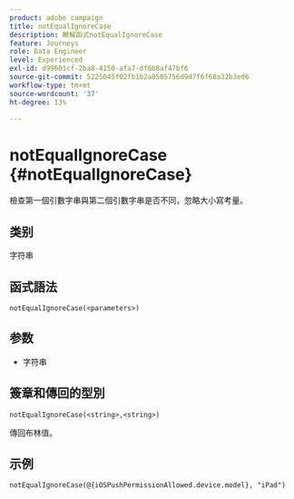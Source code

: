 ```yaml
---
product: adobe campaign
title: notEqualIgnoreCase
description: 瞭解函式notEqualIgnoreCase
feature: Journeys
role: Data Engineer
level: Experienced
exl-id: d99601cf-2ba8-4150-afa7-df6b8af47bf6
source-git-commit: 5225045f02fb1b2a8505756d9d7f6f60a32b3ed6
workflow-type: tm+mt
source-wordcount: '37'
ht-degree: 13%

---
```


# notEqualIgnoreCase {#notEqualIgnoreCase}

檢查第一個引數字串與第二個引數字串是否不同，忽略大小寫考量。

## 类别

字符串

## 函式語法

`notEqualIgnoreCase(<parameters>)`

## 参数

* 字符串

## 簽章和傳回的型別

`notEqualIgnoreCase(<string>,<string>)`

傳回布林值。

## 示例

`notEqualIgnoreCase(@{iOSPushPermissionAllowed.device.model}, "iPad")`
